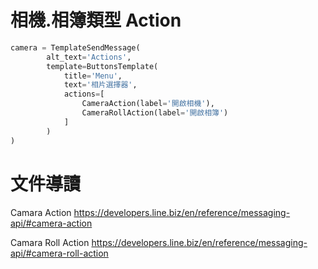 # 相機.相簿類型 Action

```python
camera = TemplateSendMessage(
        alt_text='Actions',
        template=ButtonsTemplate(
            title='Menu',
            text='相片選擇器',
            actions=[
                CameraAction(label='開啟相機'),
                CameraRollAction(label='開啟相簿')
            ]
        )
)
```

# 文件導讀

Camara Action
https://developers.line.biz/en/reference/messaging-api/#camera-action

Camara Roll Action
https://developers.line.biz/en/reference/messaging-api/#camera-roll-action